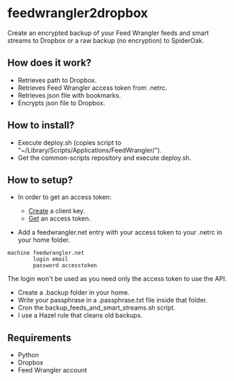 feedwrangler2dropbox
====================

Create an encrypted backup of your Feed Wrangler feeds and smart streams to Dropbox
or a raw backup (no encryption) to SpiderOak.

## How does it work?

* Retrieves path to Dropbox.
* Retrieves Feed Wrangler access token from .netrc.
* Retrieves json file with bookmarks.
* Encrypts json file to Dropbox.

## How to install?

* Execute deploy.sh (copies script to "~/Library/Scripts/Applications/FeedWrangler/").
* Get the common-scripts repository and execute deploy.sh.

## How to setup?

* In order to get an access token:
    * [Create][0] a client key.
    * [Get][1] an access token.

* Add a feedwrangler.net entry with your access token to your .netrc in your home folder.
```
machine feedwrangler.net
        login email
        password accesstoken
```

The login won't be used as you need only the access token to use the API.

* Create a .backup folder in your home.
* Write your passphrase in a .passphrase.txt file inside that folder.
* Cron the backup_feeds_and_smart_streams.sh script.
* I use a Hazel rule that cleans old backups.

## Requirements

* Python
* Dropbox
* Feed Wrangler account

[0]: https://feedwrangler.net/developers/clients
[1]: https://feedwrangler.net/developers/users